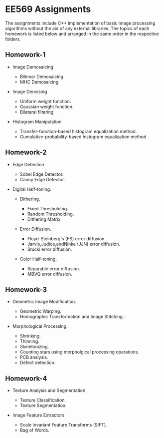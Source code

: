 # EE569 Assignments
The assignments include C++ implementation of basic image processing algorithms without the aid of any external libraries. The topics of each homework is listed below and arranged in the same order in the respective folders. 

## Homework-1
* Image Demosaicing
  * Bilinear Demosaicing
  * MHC Demosaicing
 
* Image Denoising
  * Uniform weight function.
  * Gaussian weight function.
  * Bilateral filtering
   
* Histogram Manipulation
  * Transfer-function-based histogram equalization method.
  * Cumulative-probability-based histogram equalization method


## Homework-2

* Edge Detection
  * Sobel Edge Detector.
  * Canny Edge Detector.
  
* Digital Half-toning.
  * Dithering.
    * Fixed Thresholding.
    * Random Thresholding.
    * Dithering Matrix
  * Error Diffusion.
    * Floyd-Steinberg's (FS) error diffusion.
    * Jarvis,Judice,andNinke (JJN) error diffusion.
    * Stucki error diffusion.
  
  * Color Half-toning.
    * Separable error diffusion.
    * MBVQ error diffusion.
    
## Homework-3

* Geometric Image Modification.
  * Geometric Warping.
  * Homographic Transformation and Image Stitching .
  
* Morphological Processing.
  * Shrinking.
  * Thinning.
  * Skeletonizing.
  * Counting stars using morpholgical processing operations.
  * PCB analysis.
  * Defect detection.

## Homework-4

* Texture Analysis and Segmentation 
  * Texture Classification.
  * Texture Segmentation.
  
* Image Feature Extractors
  * Scale Invariant Feature Transforms (SIFT).
  * Bag of Words.
  
  


